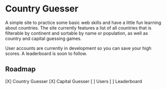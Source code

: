 # Country Guesser

A simple site to practice some basic web skills and have a little fun learning about countries. The site currently features a list of all countries that is filterable by continent and sortable by name or population, as well as country and capital guessing games.

User accounts are currently in development so you can save your high scores. A leaderboard is soon to follow.

## Roadmap

[X] Country Guesser
[X] Capital Guesser
[ ] Users
[ ] Leaderboard
